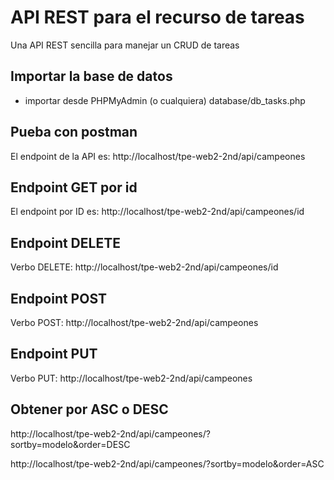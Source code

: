 # API REST para el recurso de tareas
Una API REST sencilla para manejar un CRUD de tareas

## Importar la base de datos
- importar desde PHPMyAdmin (o cualquiera) database/db_tasks.php


## Pueba con postman
El endpoint de la API es: http://localhost/tpe-web2-2nd/api/campeones

## Endpoint GET por id
El endpoint por ID es: http://localhost/tpe-web2-2nd/api/campeones/id

## Endpoint DELETE
Verbo DELETE: http://localhost/tpe-web2-2nd/api/campeones/id

## Endpoint POST
Verbo POST: http://localhost/tpe-web2-2nd/api/campeones

## Endpoint PUT

Verbo PUT: http://localhost/tpe-web2-2nd/api/campeones

## Obtener por ASC o DESC

http://localhost/tpe-web2-2nd/api/campeones/?sortby=modelo&order=DESC

http://localhost/tpe-web2-2nd/api/campeones/?sortby=modelo&order=ASC
